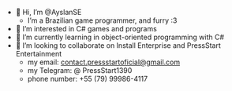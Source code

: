 - 👋 Hi, I’m @AyslanSE
   -  I’m a Brazilian game programmer, and furry :3 
- 👀 I’m interested in C# games and programs
- 🌱 I’m currently learning in object-oriented programming with C#
- 💞️ I’m looking to collaborate on Install Enterprise and PressStart Entertainment
  -  my email: contact.pressstartoficial@gmail.com
  -  my Telegram: @ PressStart1390
  -  phone number: +55 (79) 99986-4117
<!---
AyslanSE/AyslanSE is a ✨ special ✨ repository because its `README.md` (this file) appears on your GitHub profile.
You can click the Preview link to take a look at your changes.
--->
